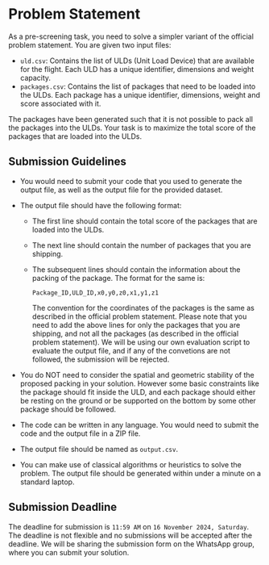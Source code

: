 # Problem Statement

As a pre-screening task, you need to solve a simpler variant of the official problem statement. You are given two input files:
- `uld.csv`: Contains the list of ULDs (Unit Load Device) that are available for the flight. Each ULD has a unique identifier, dimensions and weight capacity.
- `packages.csv`: Contains the list of packages that need to be loaded into the ULDs. Each package has a unique identifier, dimensions, weight and score associated with it. 

The packages have been generated such that it is not possible to pack all the packages into the ULDs. Your task is to maximize the total score of the packages that are loaded into the ULDs. 

## Submission Guidelines

- You would need to submit your code that you used to generate the output file, as well as the output file for the provided dataset. 

- The output file should have the following format: 
  - The first line should contain the total score of the packages that are loaded into the ULDs.
  - The next line should contain the number of packages that you are shipping.
  - The subsequent lines should contain the information about the packing of the package. The format for the same is:

    ```
    Package_ID,ULD_ID,x0,y0,z0,x1,y1,z1
    ```

    The convention for the coordinates of the packages is the same as described in the official problem statement. Please note that you need to add the above lines for only the packages that you are shipping, and not all the packages (as described in the official problem statement). We will be using our own evaluation script to evaluate the output file, and if any of the convetions are not followed, the submission will be rejected.

- You do NOT need to consider the spatial and geometric stability of the proposed packing in your solution. However some basic constraints like the package should fit inside the ULD, and each package should either be resting on the ground or be supported on the bottom by some other package should be followed.
- The code can be written in any language. You would need to submit the code and the output file in a ZIP file.
- The output file should be named as `output.csv`.
- You can make use of classical algorithms or heuristics to solve the problem. The output file should be generated within under a minute on a standard laptop.

## Submission Deadline

The deadline for submission is `11:59 AM` on `16 November 2024, Saturday`. The deadline is not flexible and no submissions will be accepted after the deadline. We will be sharing the submission form on the WhatsApp group, where you can submit your solution.